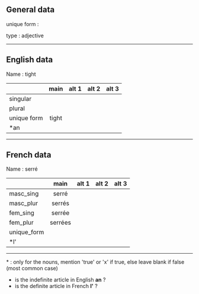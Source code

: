 ## General data

unique form :

type : adjective

---

## English data

Name : tight

|             | main  | alt 1 | alt 2 | alt 3 |
| :---------- | :---: | :---: | :---: | ----- |
| singular    |       |       |       |       |
| plural      |       |       |       |       |
| unique form | tight |       |       |       |
| \*an        |       |       |       |       |

---

## French data

Name : serré

|             |  main   | alt 1 | alt 2 | alt 3 |
| :---------- | :-----: | :---: | :---: | :---: |
| masc_sing   |  serré  |       |       |       |
| masc_plur   | serrés  |       |       |       |
| fem_sing    | serrée  |       |       |       |
| fem_plur    | serrées |       |       |       |
| unique_form |         |       |       |       |
| \*l'        |         |       |       |       |

---

\* : only for the nouns, mention 'true' or 'x' if true, else leave blank if false (most common case)

- is the indefinite article in English **an** ?
- is the definite article in French **l'** ?
